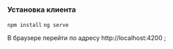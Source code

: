 ### Установка клиента
` npm install `
` ng serve `

В браузере перейти по адресу http://localhost:4200 ;  
